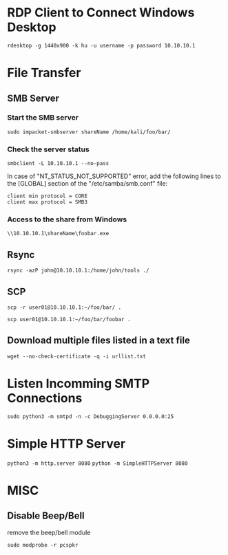 
# RDP Client to Connect Windows Desktop

`rdesktop -g 1440x900 -k hu -u username -p password 10.10.10.1`

# File Transfer 

## SMB Server

### Start the SMB server

`sudo impacket-smbserver shareName /home/kali/foo/bar/`

### Check the server status

`smbclient -L 10.10.10.1 --no-pass`

In case of "NT_STATUS_NOT_SUPPORTED" error, add the following lines to the [GLOBAL] section of the "/etc/samba/smb.conf" file:

```
client min protocol = CORE
client max protocol = SMB3
```

### Access to the share from Windows

`\\10.10.10.1\shareName\foobar.exe`

## Rsync
`rsync -azP john@10.10.10.1:/home/john/tools ./`

## SCP

`scp -r user01@10.10.10.1:~/foo/bar/ .`

`scp user01@10.10.10.1:~/foo/bar/foobar .`

## Download multiple files listed in a text file

`wget --no-check-certificate -q -i urllist.txt`

# Listen Incomming SMTP Connections

`sudo python3 -m smtpd -n -c DebuggingServer 0.0.0.0:25`

# Simple HTTP Server

`python3 -m http.server 8080`
`python -m SimpleHTTPServer 8080`

# MISC

## Disable Beep/Bell

remove the beep/bell module

`sudo modprobe -r pcspkr`

